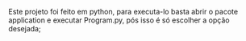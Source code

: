 Este projeto foi feito em python, para executa-lo basta abrir o pacote application e executar Program.py, pós isso é só escolher a opção desejada;
